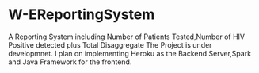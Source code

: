 # W-EReportingSystem

A Reporting System including Number of Patients Tested,Number of HIV Positive detected plus Total Disaggregate
The Project is under developmnet. I plan on implementing Heroku as the Backend Server,Spark and Java Framework for the frontend. 
